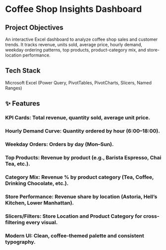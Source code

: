 # Coffee Shop Insights Dashboard 
## Project Objectives 
An interactive Excel dashboard to analyze coffee shop sales and customer trends. It tracks revenue, units sold, average price, hourly demand, weekday ordering patterns, top products, product-category mix, and store-location performance.
## Tech Stack
Microsoft Excel (Power Query, PivotTables, PivotCharts, Slicers, Named Ranges)
## ✨ Features
### KPI Cards: Total revenue, quantity sold, average unit price.
### Hourly Demand Curve: Quantity ordered by hour (6:00–18:00).
### Weekday Orders: Orders by day (Mon–Sun).
### Top Products: Revenue by product (e.g., Barista Espresso, Chai Tea, etc.).
### Category Mix: Revenue % by product category (Tea, Coffee, Drinking Chocolate, etc.).
### Store Performance: Revenue share by location (Astoria, Hell’s Kitchen, Lower Manhattan).
### Slicers/Filters: Store Location and Product Category for cross-filtering every visual.
### Modern UI: Clean, coffee-themed palette and consistent typography.
